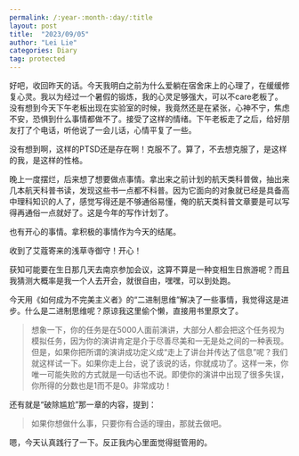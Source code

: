```yaml
---
permalink: /:year-:month-:day/:title
layout: post
title:  "2023/09/05"
author: "Lei Lie"
categories: Diary
tag: protected
---
```


好吧，收回昨天的话。今天我明白之前为什么爱躺在宿舍床上的心理了，在缓缓修复心灵。我以为经过一个暑假的锻炼，我的心灵足够强大，可以不care老板了。没有想到今天下午老板出现在实验室的时候，我竟然还是在紧张，心神不宁，焦虑不安，恐惧到什么事情都做不了。接受了这样的情绪。下午老板走了之后，给好朋友打了个电话，听他说了一会儿话，心情平复了一些。

没有想到啊，这样的PTSD还是存在啊！克服不了。算了，不去想克服了，是这样的我，是这样的性格。

晚上一度摆烂，后来想了想要做点事情。拿出来之前计划的航天类科普做，抽出来几本航天科普书读，发现这些书一点都不科普。因为它面向的对象就已经是具备高中理科知识的人了，感觉写得还是不够通俗易懂，俺的航天类科普文章要是可以写得再通俗一点就好了。这是今年的写作计划了。

也有开心的事情。拿积极的事情作为今天的结尾。

收到了艾蔻寄来的浅草寺御守！开心！

获知可能要在生日那几天去南京参加会议，这算不算是一种变相生日旅游呢？而且我猜测大概率是我一个人去开会，就很自由，嘿嘿，可以到处跑。

今天用《如何成为不完美主义者》的“二进制思维”解决了一些事情，我觉得这是进步。什么是二进制思维呢？原谅我这里偷个懒，直接用书里原文了。

> 想象一下，你的任务是在5000人面前演讲，大部分人都会把这个任务视为模拟任务，因为你的演讲肯定是介于尽善尽美和一无是处之间的一种表现。但是，如果你把所谓的演讲成功定义成“走上了讲台并传达了信息”呢？我们就这样试一下。如果你走上台，说了该说的话，你就成功了。这样一来，你唯一可能失败的方式就是一句话也不说。即使你的演讲中出现了很多失误，你所得的分数也是1而不是0。非常成功！

还有就是“破除尴尬”那一章的内容，提到：

> 如果你想做什么事，只要你有合适的理由，那就去做吧。

嗯，今天认真践行了一下。反正我内心里面觉得挺管用的。
